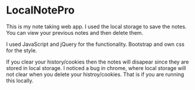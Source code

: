 # LocalNotePro
This is my note taking web app. I used the local storage to save the notes. You can view your previous notes and then delete them.

I used JavaScript and jQuery for the functionality. 
Bootstrap and own css for the style.

If you clear your history/cookies then the notes will disapear since they are stored in local storage. 
I noticed a bug in chrome, where local storage will not clear when you delete your histroy/cookies. That is if you are running this locally. 
